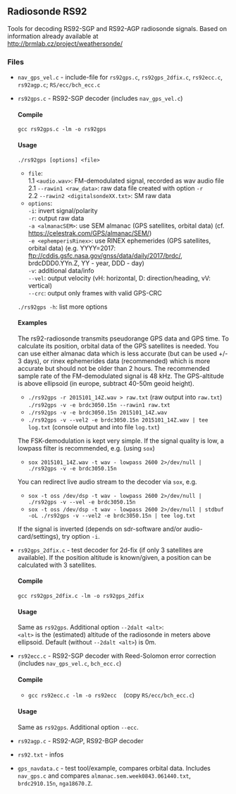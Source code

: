 
## Radiosonde RS92

Tools for decoding RS92-SGP and RS92-AGP radiosonde signals.
Based on information already available at<br />
http://brmlab.cz/project/weathersonde/


### Files

* `nav_gps_vel.c` - include-file for `rs92gps.c`, `rs92gps_2dfix.c`, `rs92ecc.c`, `rs92agp.c`;
  `RS/ecc/bch_ecc.c`

* `rs92gps.c` - RS92-SGP decoder (includes `nav_gps_vel.c`)

  #### Compile
  `gcc rs92gps.c -lm -o rs92gps`

  #### Usage
  `./rs92gps [options] <file>` <br />
  * `file`: <br />
    1.1 `<audio.wav>`: FM-demodulated signal, recorded as wav audio file <br />
    2.1 `--rawin1 <raw_data>`: raw data file created with option `-r` <br />
    2.2 `--rawin2 <digitalsondeXX.txt>`: SM raw data
  * `options`: <br />
      `-i`: invert signal/polarity <br />
      `-r`: output raw data <br />
      `-a <almanacSEM>`: use SEM almanac (GPS satellites, orbital data)
                         (cf. https://celestrak.com/GPS/almanac/SEM/) <br />
      `-e <ephemperisRinex>`: use RINEX ephemerides (GPS satellites, orbital data)
                              (e.g. YYYY=2017: ftp://cddis.gsfc.nasa.gov/gnss/data/daily/2017/brdc/,
                               brdcDDD0.YYn.Z, YY - year, DDD - day) <br />
     `-v`: additional data/info <br />
     `--vel`: output velocity (vH: horizontal, D: direction/heading, vV: vertical) <br />
     `--crc`: output only frames with valid GPS-CRC <br />

  `./rs92gps -h`: list more options

  #### Examples
  The rs92-radiosonde transmits pseudorange GPS data and GPS time.
  To calculate its position, orbital data of the GPS satellites is needed.
  You can use either almanac data which is less accurate (but can be used +/- 3 days),
  or rinex ephemerides data (recommended) which is more accurate but should not be
  older than 2 hours.
  The recommended sample rate of the FM-demodulated signal is 48 kHz.
  The GPS-altitude is above ellipsoid (in europe, subtract 40-50m geoid height).
  * `./rs92gps -r 2015101_14Z.wav > raw.txt`  (raw output into `raw.txt`) <br />
    `./rs92gps -v -e brdc3050.15n --rawin1 raw.txt`
  * `./rs92gps -v -e brdc3050.15n 2015101_14Z.wav`
  * `./rs92gps -v --vel2 -e brdc3050.15n 2015101_14Z.wav | tee log.txt` (console output and into file `log.txt`)

  The FSK-demodulation is kept very simple. If the signal quality is low, a lowpass filter is recommended, e.g.
  (using `sox`)
  * `sox 2015101_14Z.wav -t wav - lowpass 2600 2>/dev/null | ./rs92gps -v -e brdc3050.15n`

  You can redirect live audio stream to the decoder via `sox`, e.g.
  * `sox -t oss /dev/dsp -t wav - lowpass 2600 2>/dev/null | ./rs92gps -v --vel -e brdc3050.15n`
  * `sox -t oss /dev/dsp -t wav - lowpass 2600 2>/dev/null | stdbuf -oL ./rs92gps -v --vel2 -e brdc3050.15n | tee log.txt` <br />

  If the signal is inverted
  (depends on sdr-software and/or audio-card/settings), try option `-i`.

* `rs92gps_2dfix.c` - test decoder for 2d-fix (if only 3 satellites are available). If the position altitude is known/given,
  a position can be calculated with 3 satellites.

  #### Compile
  `gcc rs92gps_2dfix.c -lm -o rs92gps_2dfix`

  #### Usage
  Same as `rs92gps`.
  Additional option `--2dalt <alt>`: <br />
    `<alt>` is the (estimated) altitude of the radiosonde in meters above ellipsoid.
    Default (without `--2dalt <alt>`) is 0m.

<!-- (commit 342) Reed-Solomon error correction (uses fec-lib by KA9Q)
  * ka9q-fec (fec-3.0.1): <br />
      `gcc -c init_rs_char.c` <br />
      `gcc -c decode_rs_char.c` <br />
  * `gcc init_rs_char.o decode_rs_char.o rs92ecc.c -lm -o rs92ecc` <br />
    (includes also `fec.h` from fec-3.0.1)
  Will be replaced by Reed-Solomon-Decoder in `RS/ecc/bch_ecc.c` (cf. `RS/rs41/rs41ecc.c`).
-->
* `rs92ecc.c` - RS92-SGP decoder with Reed-Solomon error correction (includes `nav_gps_vel.c`, `bch_ecc.c`)

  #### Compile
  * `gcc rs92ecc.c -lm -o rs92ecc` &nbsp;&nbsp; (copy `RS/ecc/bch_ecc.c`)

  #### Usage
  Same as `rs92gps`.
  Additional option `--ecc`.

* `rs92agp.c` - RS92-AGP, RS92-BGP decoder

* `rs92.txt` - infos



* `gps_navdata.c` - test tool/example, compares orbital data. Includes `nav_gps.c` and
  compares `almanac.sem.week0843.061440.txt`, `brdc2910.15n`, `nga18670.Z`.

<!-- * `rs92-almanac_gps_outage.jpg` -->


